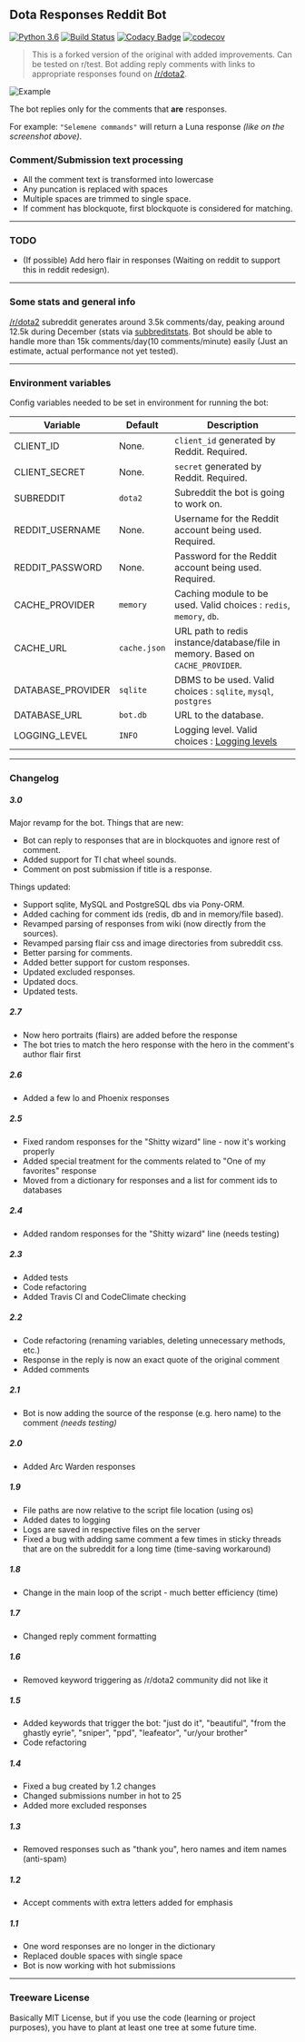 ## Dota Responses Reddit Bot
[![Python 3.6](https://img.shields.io/badge/python-3.6-blue.svg)](https://www.python.org/downloads/release/python-360/)
[![Build Status](https://travis-ci.com/MePsyDuck/DotaResponsesRedditBot.svg?branch=master)](https://travis-ci.com/MePsyDuck/DotaResponsesRedditBot)
[![Codacy Badge](https://api.codacy.com/project/badge/Grade/96e2b3fd0dfd495f87fda7dfad5fb545)](https://app.codacy.com/app/MePsyDuck/DotaResponsesRedditBot?utm_source=github.com&utm_medium=referral&utm_content=MePsyDuck/DotaResponsesRedditBot&utm_campaign=Badge_Grade_Dashboard)
[![codecov](https://codecov.io/gh/MePsyDuck/DotaResponsesRedditBot/branch/master/graph/badge.svg)](https://codecov.io/gh/MePsyDuck/DotaResponsesRedditBot)

> This is a forked version of the original with added improvements. Can be tested on r/test.
> Bot adding reply comments with links to appropriate responses found on [/r/dota2](https://www.reddit.com/r/DotA2).

![Example](https://i.imgur.com/PAcg57z.png)

The bot replies only for the comments that **are** responses. 

For example: `"Selemene commands"` will return a Luna response *(like on the screenshot above)*. 

### Comment/Submission text processing
  * All the comment text is transformed into lowercase
  * Any puncation is replaced with spaces
  * Multiple spaces are trimmed to single space.
  * If comment has blockquote, first blockquote is considered for matching.

<!-- Old behavior
All the responses are in lowercase in the dictionary, before comparision the comments are parsed to lowercase as well. Dot or exclamation mark ending the thing is ignored.
-->
<!-- Old behavior
The bot will try to match a response of the hero that is in the comment/submission's author flair. If it does not find an appropriate one, it takes the one of the first hero that has such a response (alphabetically).
-->

---
### TODO
  * (If possible) Add hero flair in responses (Waiting on reddit to support this in reddit redesign).

---
### Some stats and general info
[/r/dota2](https://www.reddit.com/r/DotA2) subreddit generates around 3.5k comments/day, 
peaking around 12.5k during December (stats via [subbreditstats](https://subredditstats.com/r/dota2). 
Bot should be able to handle more than 15k comments/day(10 comments/minute) easily (Just an estimate, actual performance not yet tested).

---
### Environment variables 
Config variables needed to be set in environment for running the bot:

| Variable | Default | Description |
|---|---|---|
| CLIENT_ID | None. | `client_id` generated by Reddit. Required. |
| CLIENT_SECRET | None. | `secret` generated by Reddit. Required. |
| SUBREDDIT | `dota2` | Subreddit the bot is going to work on. |
| REDDIT_USERNAME | None. | Username for the Reddit account being used. Required. |
| REDDIT_PASSWORD | None. | Password for the Reddit account being used. Required. |
| CACHE_PROVIDER | `memory` | Caching module to be used. Valid choices : `redis`, `memory`, `db`. |
| CACHE_URL | `cache.json` | URL path to redis instance/database/file in memory. Based on `CACHE_PROVIDER`.  |
| DATABASE_PROVIDER | `sqlite` | DBMS to be used. Valid choices : `sqlite`, `mysql`, `postgres` |
| DATABASE_URL | `bot.db` | URL to the database. |
| LOGGING_LEVEL | `INFO` | Logging level. Valid choices : [Logging levels](https://docs.python.org/3/library/logging.html#levels) |

---
### Changelog

##### 3.0
Major revamp for the bot.
Things that are new:
  * Bot can reply to responses that are in blockquotes and ignore rest of comment.
  * Added support for TI chat wheel sounds.
  * Comment on post submission if title is a response.

Things updated:
  * Support sqlite, MySQL and PostgreSQL dbs via Pony-ORM.
  * Added caching for comment ids (redis, db and in memory/file based).
  * Revamped parsing of responses from wiki (now directly from the sources).
  * Revamped parsing flair css and image directories from subreddit css.
  * Better parsing for comments.
  * Added better support for custom responses.
  * Updated excluded responses.
  * Updated docs.
  * Updated tests. 

##### 2.7
  * Now hero portraits (flairs) are added before the response
  * The bot tries to match the hero response with the hero in the comment's author flair first

##### 2.6
  * Added a few Io and Phoenix responses

##### 2.5
  * Fixed random responses for the "Shitty wizard" line - now it's working properly
  * Added special treatment for the comments related to "One of my favorites" response
  * Moved from a dictionary for responses and a list for comment ids to databases

##### 2.4
  * Added random responses for the "Shitty wizard" line (needs testing)

##### 2.3
  * Added tests
  * Code refactoring
  * Added Travis CI and CodeClimate checking

##### 2.2
  * Code refactoring (renaming variables, deleting unnecessary methods, etc.)
  * Response in the reply is now an exact quote of the original comment
  * Added comments

##### 2.1
  * Bot is now adding the source of the response (e.g. hero name) to the comment *(needs testing)*

##### 2.0
  * Added Arc Warden responses

##### 1.9
  * File paths are now relative to the script file location (using os)
  * Added dates to logging
  * Logs are saved in respective files on the server
  * Fixed a bug with adding same comment a few times in sticky threads that are on the subreddit for a long time (time-saving workaround)

##### 1.8
  * Change in the main loop of the script - much better efficiency (time)

##### 1.7
  * Changed reply comment formatting

##### 1.6
  * Removed keyword triggering as /r/dota2 community did not like it

##### 1.5
  * Added keywords that trigger the bot: "just do it", "beautiful", "from the ghastly eyrie", "sniper", "ppd", "leafeator", "ur/your brother"
  * Code refactoring

##### 1.4
  * Fixed a bug created by 1.2 changes
  * Changed submissions number in hot to 25
  * Added more excluded responses

##### 1.3
  * Removed responses such as "thank you", hero names and item names (anti-spam)

##### 1.2
  * Accept comments with extra letters added for emphasis

##### 1.1
  * One word responses are no longer in the dictionary
  * Replaced double spaces with single space
  * Bot is now working with hot submissions

---
### Treeware License
Basically MIT License, but if you use the code (learning or project purposes), you have to plant at least one tree at some future time.
